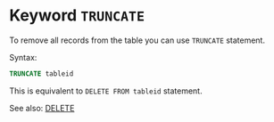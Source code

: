 # Keyword `TRUNCATE`

To remove all records from the table you can use ```TRUNCATE``` statement.

Syntax:
```sql
TRUNCATE tableid
```

This is equivalent to ```DELETE FROM tableid``` statement.

See also: [DELETE](Delete)